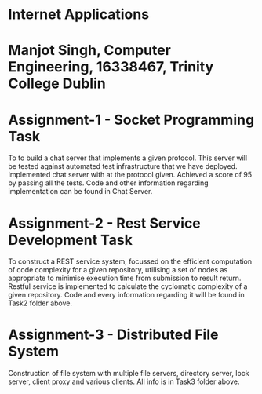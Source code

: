 # Internet Applications

# Manjot Singh, Computer Engineering, 16338467, Trinity College Dublin


# Assignment-1 - Socket Programming Task
To to build a chat server that implements a given protocol. This server will be tested against automated test infrastructure that we have deployed.
Implemented chat server with at the protocol given.
Achieved a score of 95 by passing all the tests.
Code and other information regarding implementation can be found in Chat Server.  

# Assignment-2 - Rest Service Development Task
To construct a REST service system, focussed on the efficient computation of code complexity for a given repository, utilising a set of nodes as appropriate to minimise execution time from submission to result return.
Restful service is implemented to calculate the cyclomatic complexity of a given repository.
Code and every information regarding it will be found in Task2 folder above.

# Assignment-3 - Distributed File System
Construction of file system with multiple file servers, directory server, lock server, client proxy and various clients. All info is in Task3 folder above.

